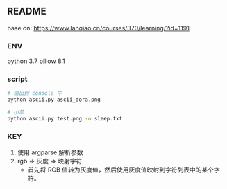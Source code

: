 ## README

base on: <https://www.lanqiao.cn/courses/370/learning/?id=1191>

### ENV

python 3.7
pillow 8.1

### script

```bash
# 输出到 console 中
python ascii.py ascii_dora.png

# 小羊
python ascii.py test.png -o sleep.txt
```


### KEY

1. 使用 argparse 解析参数
2. rgb => 灰度 => 映射字符
    -  首先将 RGB 值转为灰度值，然后使用灰度值映射到字符列表中的某个字符。